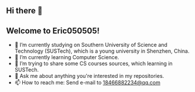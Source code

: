 ## Hi there 👋 

## Welcome to Eric050505!



- 🔭 I’m currently studying on Southern University of Science and Technology (SUSTech), which is a young university in Shenzhen, China.
- 🌱 I’m currently learning Computer Science.
- 🤔 I’m trying to share some CS courses sources, which learning in SUSTech.
- 💬 Ask me about anything you're interested in my repositories.
- 📫 How to reach me: Send e-mail to 18466882234@qq.com

